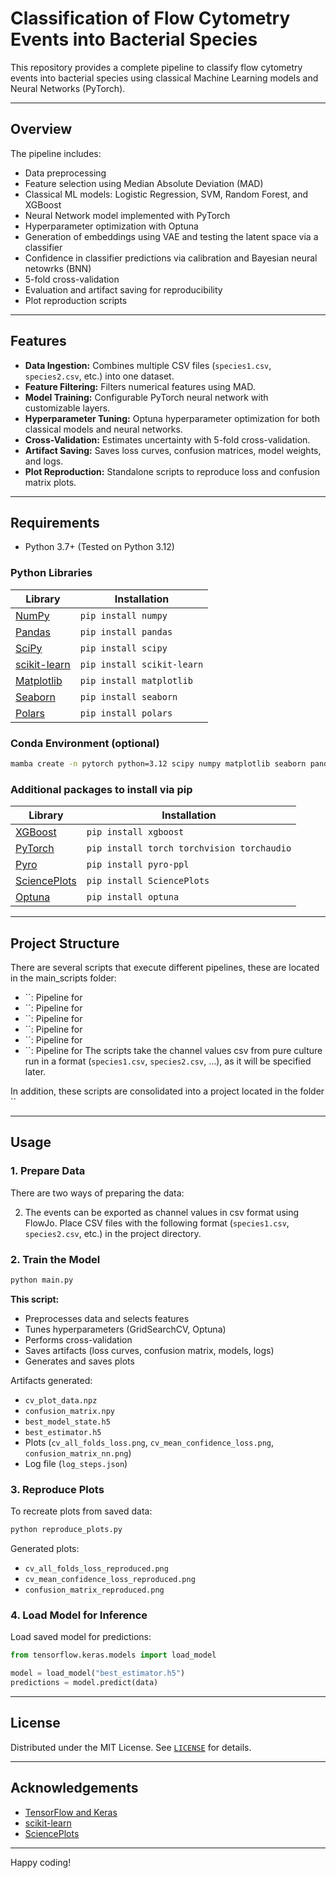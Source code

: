 # Classification of Flow Cytometry Events into Bacterial Species

This repository provides a complete pipeline to classify flow cytometry events into bacterial species using classical Machine Learning models and Neural Networks (PyTorch).

---

## Overview

The pipeline includes:
- Data preprocessing
- Feature selection using Median Absolute Deviation (MAD)
- Classical ML models: Logistic Regression, SVM, Random Forest, and XGBoost
- Neural Network model implemented with PyTorch
- Hyperparameter optimization with Optuna
- Generation of embeddings using VAE and testing the latent space via a classifier
- Confidence in classifier predictions via calibration and Bayesian neural netowrks (BNN)
- 5-fold cross-validation
- Evaluation and artifact saving for reproducibility
- Plot reproduction scripts

---

## Features

- **Data Ingestion:** Combines multiple CSV files (`species1.csv`, `species2.csv`, etc.) into one dataset.
- **Feature Filtering:** Filters numerical features using MAD.
- **Model Training:** Configurable PyTorch neural network with customizable layers.
- **Hyperparameter Tuning:** Optuna hyperparameter optimization for both classical models and neural networks.
- **Cross-Validation:** Estimates uncertainty with 5-fold cross-validation.
- **Artifact Saving:** Saves loss curves, confusion matrices, model weights, and logs.
- **Plot Reproduction:** Standalone scripts to reproduce loss and confusion matrix plots.
  
---

## Requirements

- Python 3.7+ (Tested on Python 3.12)

### Python Libraries

| Library                                              | Installation                                |
|------------------------------------------------------|---------------------------------------------|
| [NumPy](https://numpy.org/)                          | `pip install numpy`                         |
| [Pandas](https://pandas.pydata.org/)                 | `pip install pandas`                        |
| [SciPy](https://www.scipy.org/)                      | `pip install scipy`                         |
| [scikit-learn](https://scikit-learn.org/)            | `pip install scikit-learn`                  |
| [Matplotlib](https://matplotlib.org/)                | `pip install matplotlib`                    |
| [Seaborn](https://seaborn.pydata.org/)               | `pip install seaborn`                       |
| [Polars](https://www.pola.rs/)                       | `pip install polars`                        |

### Conda Environment (optional)

```bash
mamba create -n pytorch python=3.12 scipy numpy matplotlib seaborn pandas polars scikit-learn
```
### Additional packages to install via pip

| Library                                              | Installation                                |
|------------------------------------------------------|---------------------------------------------|
| [XGBoost](https://xgboost.readthedocs.io/)           | `pip install xgboost`                       |
| [PyTorch](https://pytorch.org/)                      | `pip install torch torchvision torchaudio`  |
| [Pyro](https://pyro.ai/)                             | `pip install pyro-ppl`                      |
| [SciencePlots](https://github.com/garrettj403/SciencePlots) | `pip install SciencePlots`                  |
| [Optuna]()                                           | `pip install optuna`                        |

---

## Project Structure

There are several scripts that execute different pipelines, these are located in the main_scripts folder:

- ``: Pipeline for
- ``: Pipeline for
- ``: Pipeline for
- ``: Pipeline for
- ``: Pipeline for
- ``: Pipeline for
The scripts take the channel values csv from pure culture run in a format (`species1.csv`, `species2.csv`, ...), as it will be specified later.

In addition, these scripts are consolidated into a project located in the folder ``

---

## Usage

### 1. Prepare Data
There are two ways of preparing the data:

2) The events can be exported as channel values in csv format using FlowJo. Place CSV files with the following format (`species1.csv`, `species2.csv`, etc.) in the project directory.

### 2. Train the Model
```bash
python main.py
```

**This script:**
- Preprocesses data and selects features
- Tunes hyperparameters (GridSearchCV, Optuna)
- Performs cross-validation
- Saves artifacts (loss curves, confusion matrix, models, logs)
- Generates and saves plots

Artifacts generated:
- `cv_plot_data.npz`
- `confusion_matrix.npy`
- `best_model_state.h5`
- `best_estimator.h5`
- Plots (`cv_all_folds_loss.png`, `cv_mean_confidence_loss.png`, `confusion_matrix_nn.png`)
- Log file (`log_steps.json`)

### 3. Reproduce Plots
To recreate plots from saved data:

```bash
python reproduce_plots.py
```

Generated plots:
- `cv_all_folds_loss_reproduced.png`
- `cv_mean_confidence_loss_reproduced.png`
- `confusion_matrix_reproduced.png`

### 4. Load Model for Inference

Load saved model for predictions:

```python
from tensorflow.keras.models import load_model

model = load_model("best_estimator.h5")
predictions = model.predict(data)
```

---

## License

Distributed under the MIT License. See [`LICENSE`](LICENSE) for details.

---

## Acknowledgements

- [TensorFlow and Keras](https://www.tensorflow.org/)
- [scikit-learn](https://scikit-learn.org/)
- [SciencePlots](https://github.com/garrettj403/SciencePlots)

---

Happy coding!

